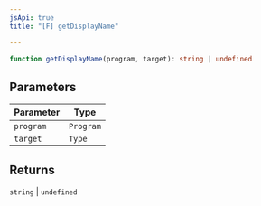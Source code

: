 ```yaml
---
jsApi: true
title: "[F] getDisplayName"

---
```

```ts
function getDisplayName(program, target): string | undefined
```

## Parameters

| Parameter | Type |
| ------ | ------ |
| `program` | `Program` |
| `target` | `Type` |

## Returns

`string` \| `undefined`
